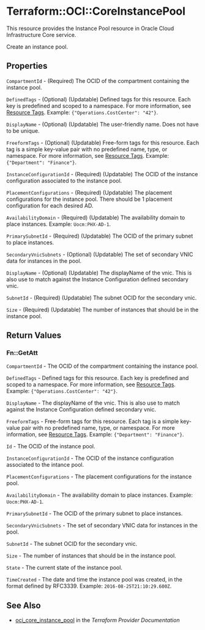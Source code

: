 # Terraform::OCI::CoreInstancePool

This resource provides the Instance Pool resource in Oracle Cloud Infrastructure Core service.

Create an instance pool.

## Properties

`CompartmentId` - (Required) The OCID of the compartment containing the instance pool.

`DefinedTags` - (Optional) (Updatable) Defined tags for this resource. Each key is predefined and scoped to a namespace. For more information, see [Resource Tags](https://docs.cloud.oracle.com/iaas/Content/General/Concepts/resourcetags.htm).  Example: `{"Operations.CostCenter": "42"}`.

`DisplayName` - (Optional) (Updatable) The user-friendly name.  Does not have to be unique.

`FreeformTags` - (Optional) (Updatable) Free-form tags for this resource. Each tag is a simple key-value pair with no predefined name, type, or namespace. For more information, see [Resource Tags](https://docs.cloud.oracle.com/iaas/Content/General/Concepts/resourcetags.htm).  Example: `{"Department": "Finance"}`.

`InstanceConfigurationId` - (Required) (Updatable) The OCID of the instance configuration associated to the instance pool.

`PlacementConfigurations` - (Required) (Updatable) The placement configurations for the instance pool. There should be 1 placement configuration for each desired AD.

`AvailabilityDomain` - (Required) (Updatable) The availability domain to place instances. Example: `Uocm:PHX-AD-1`.

`PrimarySubnetId` - (Required) (Updatable) The OCID of the primary subnet to place instances.

`SecondaryVnicSubnets` - (Optional) (Updatable) The set of secondary VNIC data for instances in the pool.

`DisplayName` - (Optional) (Updatable) The displayName of the vnic. This is also use to match against the Instance Configuration defined secondary vnic.

`SubnetId` - (Required) (Updatable) The subnet OCID for the secondary vnic.

`Size` - (Required) (Updatable) The number of instances that should be in the instance pool.


## Return Values

### Fn::GetAtt

`CompartmentId` - The OCID of the compartment containing the instance pool.

`DefinedTags` - Defined tags for this resource. Each key is predefined and scoped to a namespace. For more information, see [Resource Tags](https://docs.cloud.oracle.com/iaas/Content/General/Concepts/resourcetags.htm).  Example: `{"Operations.CostCenter": "42"}`.

`DisplayName` - The displayName of the vnic. This is also use to match against the Instance Configuration defined secondary vnic.

`FreeformTags` - Free-form tags for this resource. Each tag is a simple key-value pair with no predefined name, type, or namespace. For more information, see [Resource Tags](https://docs.cloud.oracle.com/iaas/Content/General/Concepts/resourcetags.htm).  Example: `{"Department": "Finance"}`.

`Id` - The OCID of the instance pool.

`InstanceConfigurationId` - The OCID of the instance configuration associated to the intance pool.

`PlacementConfigurations` - The placement configurations for the instance pool.

`AvailabilityDomain` - The availability domain to place instances. Example: `Uocm:PHX-AD-1`.

`PrimarySubnetId` - The OCID of the primary subnet to place instances.

`SecondaryVnicSubnets` - The set of secondary VNIC data for instances in the pool.

`SubnetId` - The subnet OCID for the secondary vnic.

`Size` - The number of instances that should be in the instance pool.

`State` - The current state of the instance pool.

`TimeCreated` - The date and time the instance pool was created, in the format defined by RFC3339. Example: `2016-08-25T21:10:29.600Z`.

## See Also

* [oci_core_instance_pool](https://www.terraform.io/docs/providers/oci/r/core_instance_pool.html) in the _Terraform Provider Documentation_